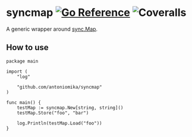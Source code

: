 # syncmap [![Go Reference](https://pkg.go.dev/badge/github.com/antoniomika/syncmap.svg)](https://pkg.go.dev/github.com/antoniomika/syncmap) ![Coveralls](https://img.shields.io/coveralls/github/antoniomika/syncmap)

A generic wrapper around [sync.Map](https://pkg.go.dev/sync#Map).

## How to use

```golang
package main

import (
    "log"

    "github.com/antoniomika/syncmap"
)

func main() {
    testMap := syncmap.New[string, string]()
    testMap.Store("foo", "bar")

    log.Println(testMap.Load("foo"))
}
```
